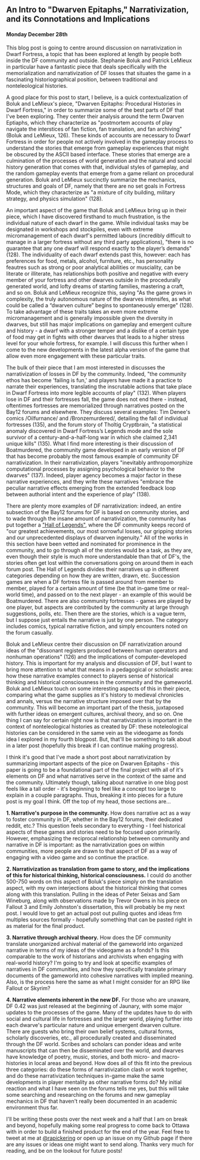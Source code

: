 ## An Intro to "Dwarven Epitaphs," Narrativization, and its Connotations and Implications
#### Monday December 28th

This blog post is going to centre around discussion on narrativization in Dwarf Fortress, a topic that has been explored at length by people both inside the DF community and outside. Stephanie Boluk and Patrick LeMieux in particular have a fantastic piece that deals specifically with the memorialization and narrativization of DF losses that situates the game in a fascinating historiographical position, between traditional and nonteleological histories. 

A good place for this post to start, I believe, is a quick contextualization of Boluk and LeMieux's piece, "Dwarven Epitaphs: Procedural Histories in Dwarf Fortress," in order to summarize some of the best parts of DF that I've been exploring. They center their analysis around the term Dwarven Eptiaphs, which they characterize as "postmortem accounts of play navigate the interstices of fan fiction, fan translation, and fan archiving" (Boluk and LeMieux, 126). These kinds of accounts are necessary to Dwarf Fortress in order for people not actively involved in the gameplay process to understand the stories that emerge from gameplay experiences that might be obscured by the ASCII based interface. These stories that emerge are a culmination of the processes of world generation and the natural and social history generation that comes with that, individual styles of gameplay, and the random gameplay events that emerge from a game reliant on procedural generation. Boluk and LeMieux succinctly summarize the mechanics, structures and goals of DF, namely that there are no set goals in Fortress Mode, which they characterize as "a mixture of city building, military strategy, and physics simulation" (128). 

An important aspect of the game that Boluk and LeMieux bring up in their piece, which I have discovered firsthand to much frustration, is the individual nature of each dwarf in the game. While individual tasks may be designated in workshops and stockpiles, even with extreme micromanagement of each dwarf's permitted labours (incredibly difficult to manage in a larger fortress without any third party applications), "there is no guarantee that any one dwarf will respond exactly to the player’s demands" (128). The individuality of each dwarf extends past this, however: each has preferences for food, metals, alcohol, furniture, etc., has personality feautres such as strong or poor analytical abilities or musciality, can be literate or illiterate, has relationships both positive and negative with every member of your fortress and other dwarves outside in the procedurally generated world, and lofty dreams of starting families, mastering a craft, and so on. Boluk and LeMieux recognize this, saying "As the game grows in complexity, the truly autonomous nature of the dwarves intensifes, as what could be called a “dwarven culture” begins to spontaneously emerge" (128). To take advantage of these traits takes an even more extreme micromanagement and is generally impossible given the diversity in dwarves, but still has major implications on gameplay and emergent culture and history - a dwarf with a stronger temper and a dislike of a certain type of food may get in fights with other dwarves that leads to a higher stress level for your whole fortress, for example. I will discuss this further when I come to the new developments in the latest alpha version of the game that allow even more engagement with these particular traits. 

The bulk of their piece that I am most interested in discusses the narrativization of losses in DF by the community. Indeed, "the community ethos has become 'failing is fun,' and players have made it a practice to narrate their experiences, translating the inscrutable actions that take place in Dwarf Fortress into more legible accounts of play" (132). When players lose in DF and their fortresses fall, the game does not end there - instead, oftentimes fortresses are memorialized through narratives posted on the Bay12 forums and elsewhere. They discuss several examples: Tim Denee's comics /Oilfurnance/ and /Bronzemurdered/, detailing the fall of individual fortresses (135), and the forum story of Tholtig Cryptbrain, "a statistical anomaly discovered in Dwarf Fortress’s Legends mode and the sole survivor of a century-and-a-half-long war in which she claimed 2,341 unique kills" (135). What I find more interesting is their discussion of Boatmurdered, the community game developed in an early version of DF that has become probably the most famous example of community DF narrativization. In their narrativization, players "inevitably anthropomorphize computational processes by assigning psychological behavior to the dwarves" (137). Indeed, player agency becomes a major factor in these narrative experiences, and they write these narratives "embrace the peculiar narrative effects emerging from the extended feedback loop between authorial intent and the experience of play" (138). 

There are plenty more examples of DF narrativization: indeed, an entire subsection of the Bay12 forums for DF is based on community stories, and to wade through the insane amount of narrativization, the community has put together a ["Hall of Legends"](http://www.bay12forums.com/smf/index.php?topic=89305.0), where the DF community keeps record of "our greatest achievements, our most sorrowful losses, our gripping stories and our unprecedented displays of dwarven ingenuity." All of the works in this section have been vetted and nominated for prominence in the community, and to go through all of the stories would be a task, as they are, even though their style is much more understandable than that of DF's, the stories often get lost within the conversations going on around them in each forum post. The Hall of Legends divides their narratives up in different categories depending on how they are written, drawn, etc. Succession games are when a DF fortress file is passed around from member to member, played for a certain amount of time (be that in-game time or real-world time), and passed on to the next player - an example of this would be Boatmurdered. There are also community fortresses - games are played by one player, but aspects are contributed by the community at large through suggestions, polls, etc. Then there are the stories, which is a vague term, but I suppose just entails the narrative is just by one person. The category includes comics, typical narrative fiction, and simply encounters noted on the forum casually. 

Boluk and LeMieux centre their discussion on DF narrativization around ideas of the "dissonant registers produced between human operators and nonhuman operations" (126) and the implications of computer-developed history. This is important for my analysis and discussion of DF, but I want to bring more attention to what that means in a pedagogical or scholastic area: how these narrative examples connect to players sense of historical thinking and historical consciousness in the community and the gameworld. Boluk and LeMieux touch on some interesting aspects of this in their piece, comparing what the game supplies as it's history to medieval chronicles and annals, versus the narrative structure imposed over that by the community. This will become an important part of the thesis, juxtaposed with further ideas on emergent cultures, archival theory, and so on. One thing I can say for certain right now is that narrativization is important in the context of nonteleological histories as created by DF: these noteleological histories can be considered in the same vein as the videogame as fonds idea I explored in my fourth blogpost. But, that'll be something to talk about in a later post (hopefully this break if I can continue making progress). 

I think it's good that I've made a short post about narrativization by summarizing important aspects of the pice on Dwarven Epitaphs - this paper is going to be a foundational part of the final project with all of it's elements on DF and what narratives serve in the context of the same and the community. Ultimately though, talking about narrative in one blog post feels like a tall order - it's beginning to feel like a concept too large to explain in a couple paragraphs. Thus, breaking it into pieces for a future post is my goal I think. Off the top of my head, those sections are...

**1. Narrative's purpose in the community.**
How does narrative act as a way to foster community in DF, whether in the Bay12 forums, their dedicated reddit, etc.? This question feels secondary to everything - I feel historical aspects of these games and stories need to be focused upon primarily. However, emphasizing the reciprocal relationship between community and narrative in DF is important: as the narrativization goes on within communities, more people are drawn to that aspect of DF as a way of engaging with a video game and so continue the practice. 

**2. Narrativization as translation from game to story, and the implications of this for historical thinking, historical consciousness.**
I could do another 500-750 words on this aspect of Boluk's piece simply on the translation aspect, with my own interjections about the historical thinking that comes along with this translation. Pulling in the ideas of Peter Seixas and Sam Wineburg, along with observations made by Trevor Owens in his piece on Fallout 3 and Emily Johnston's dissertation, this will probably be my next post. I would love to get an actual post out pulling quotes and ideas frm multiples sources formally - hopefully something that can be pasted right in as material for the final product. 

**3. Narrative through archival theory.**
How does the DF community translate unorganized archival material of the gameworld into organized narrative in terms of my ideas of the videogame as a fonds? Is this comparable to the work of historians and archivists when engaging with real-world history? I'm going to try and look at specific examples of narratives in DF communities, and how they specifically translate primary documents of the gameworld into cohesive narratives with implied meaning. Also, is the process here the same as what I might consider for an RPG like Fallout or Skyrim? 

**4. Narrative elements inherent in the new DF.**
For those who are unaware, DF 0.42 was just released at the beginning of Jaunary, with some major updates to the processes of the game. Many of the updates have to do with social and cultural life in fortresses and the larger world, playing further into each dwarve's particular nature and unique emergent dwarven culture. There are guests who bring their own belief systems, cultural forms, scholarly discoveries, etc., all procedurally created and disseminated through the DF world. Scribes and scholars can ponder ideas and write manuscripts that can then be disseminated over the world, and dwarves have knowledge of poetry, music, stories, and both micro- and macro-histories in local areas and beyond. How does all of this fit into the previous three categories: do these forms of narrativization clash or work together, and do these narrativization techniques in-game make the same developments in player mentality as other narrative forms do? My initial reaction and what I have seen on the forums tells me yes, but this will take some searching and researching on the forums and new gameplay mechanics in DF that haven't really been documented in an academic environment thus far. 

I'll be writing these posts over the next week and a half that I am on break and beyond, hopefully making some real progress to come back to Ottawa with in order to build a finished product for the end of the year. Feel free to tweet at me at [@rapickering](https://twitter.com/rapickering) or open up an issue on my Github page if there are any issues or ideas one might want to send along. Thanks very much for reading, and be on the lookout for future posts!
